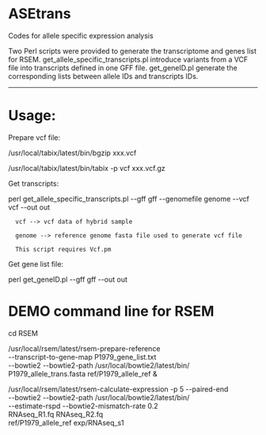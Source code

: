 # ASEtrans
Codes for allele specific expression analysis

Two Perl scripts were provided to generate the transcriptome and genes list for RSEM. 
get_allele_specific_transcripts.pl introduce variants from a VCF file into transcripts defined in one GFF file.
get_geneID.pl  generate the corresponding lists between allele IDs and transcripts IDs.

-----------------------------------------------------------------------------------------
# Usage:

Prepare vcf file:

/usr/local/tabix/latest/bin/bgzip   xxx.vcf

/usr/local/tabix/latest/bin/tabix -p vcf xxx.vcf.gz

Get transcripts:

perl get_allele_specific_transcripts.pl --gff  gff  --genomefile genome  --vcf vcf  --out out

      vcf --> vcf data of hybrid sample

      genome --> reference genome fasta file used to generate vcf file

      This script requires Vcf.pm


Get gene list file:

perl get_geneID.pl --gff  gff  --out out


# DEMO command line for RSEM

cd RSEM


/usr/local/rsem/latest/rsem-prepare-reference  \
   --transcript-to-gene-map P1979_gene_list.txt  \
           --bowtie2 --bowtie2-path /usr/local/bowtie2/latest/bin/ \
            P1979_allele_trans.fasta  ref/P1979_allele_ref &
   

/usr/local/rsem/latest/rsem-calculate-expression -p 5 --paired-end   \
      --bowtie2 --bowtie2-path /usr/local/bowtie2/latest/bin/   \
    --estimate-rspd     --bowtie2-mismatch-rate 0.2   \
  RNAseq_R1.fq RNAseq_R2.fq  \
  ref/P1979_allele_ref   exp/RNAseq_s1





